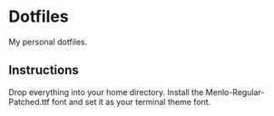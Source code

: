 # Dotfiles

My personal dotfiles.

## Instructions

Drop everything into your home directory.
Install the Menlo-Regular-Patched.ttf font and set it as your terminal theme font.